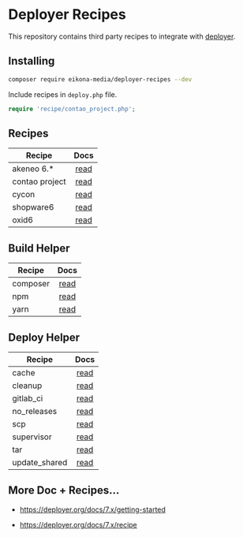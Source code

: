 # Deployer Recipes

This repository contains third party recipes to integrate with [deployer](https://github.com/deployphp/deployer).

## Installing

~~~sh
composer require eikona-media/deployer-recipes --dev
~~~

Include recipes in `deploy.php` file.

```php
require 'recipe/contao_project.php';
```

## Recipes

| Recipe         |              Docs              |
|----------------|:------------------------------:|
| akeneo 6.*     |    [read](docs/akeneo6.md)     |
| contao project | [read](docs/contao_project.md) |
| cycon          |     [read](docs/cycon.md)      |
| shopware6      |   [read](docs/shopware6.md)    |
| oxid6          |     [read](docs/oxid6.md)      |

## Build Helper

| Recipe   |              Docs              |
|----------|:------------------------------:|
| composer | [read](docs/build/composer.md) |
| npm      |   [read](docs/build/npm.md)    |
| yarn     |   [read](docs/build/yarn.md)   |

## Deploy Helper

| Recipe        |                 Docs                 |
|---------------|:------------------------------------:|
| cache         |     [read](docs/deploy/cache.md)     |
| cleanup       |    [read](docs/deploy/cleanup.md)    |
| gitlab_ci     |   [read](docs/deploy/gitlab_ci.md)   |
| no_releases   |  [read](docs/deploy/no_releases.md)  |
| scp           |      [read](docs/deploy/scp.md)      |
| supervisor    |  [read](docs/deploy/supervisor.md)   |
| tar           |      [read](docs/deploy/tar.md)      |
| update_shared | [read](docs/deploy/update_shared.md) |

## More Doc + Recipes...

* https://deployer.org/docs/7.x/getting-started

* https://deployer.org/docs/7.x/recipe

